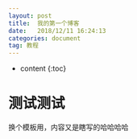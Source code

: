 ```yaml
---
layout: post
title:  我的第一个博客
date:   2018/12/11 16:24:13 
categories: document
tag: 教程
---
```


* content
{:toc}  
  



测试测试
=====
换个模板用，内容又是瞎写的哈哈哈哈